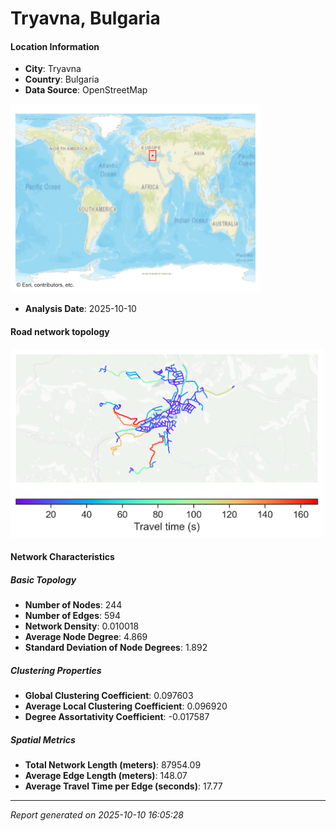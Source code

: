# Tryavna, Bulgaria

#### Location Information

- **City**: Tryavna
- **Country**: Bulgaria
- **Data Source**: OpenStreetMap
<img src="Tryavna_location.png" alt="Tryavna Location Map" width="400" />

- **Analysis Date**: 2025-10-10

#### Road network topology

<img src="Tryavna_network_map.png" alt="Tryavna Road Network Map" width="500"/>

#### Network Characteristics

##### Basic Topology

- **Number of Nodes**: 244
- **Number of Edges**: 594
- **Network Density**: 0.010018
- **Average Node Degree**: 4.869
- **Standard Deviation of Node Degrees**: 1.892

##### Clustering Properties

- **Global Clustering Coefficient**: 0.097603
- **Average Local Clustering Coefficient**: 0.096920
- **Degree Assortativity Coefficient**: -0.017587

##### Spatial Metrics

- **Total Network Length (meters)**: 87954.09
- **Average Edge Length (meters)**: 148.07
- **Average Travel Time per Edge (seconds)**: 17.77

---
*Report generated on 2025-10-10 16:05:28*
